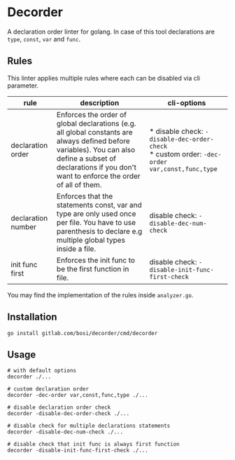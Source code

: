 # Decorder

A declaration order linter for golang. In case of this tool declarations are `type`, `const`, `var` and `func`.

## Rules

This linter applies multiple rules where each can be disabled via cli parameter.

| rule               | description                                                                                                                                                                                                    | cli-options                                                                                       |
|--------------------|----------------------------------------------------------------------------------------------------------------------------------------------------------------------------------------------------------------|---------------------------------------------------------------------------------------------------|
| declaration order  | Enforces the order of global declarations (e.g. all global constants are always defined before variables). You can also define a subset of declarations if you don't want to enforce the order of all of them. | * disable check: `-disable-dec-order-check` <br> * custom order: `-dec-order var,const,func,type` |
| declaration number | Enforces that the statements const, var and type are only used once per file. You have to use parenthesis to declare e.g multiple global types inside a file.                                                  | disable check: `-disable-dec-num-check`                                                           |
| init func first    | Enforces the init func to be the first function in file.                                                                                                                                                       | disable check: `-disable-init-func-first-check`                                                   |

You may find the implementation of the rules inside `analyzer.go`.

## Installation

```shell
go install gitlab.com/bosi/decorder/cmd/decorder
```

## Usage

```shell
# with default options
decorder ./...

# custom declaration order
decorder -dec-order var,const,func,type ./...

# disable declaration order check
decorder -disable-dec-order-check ./...

# disable check for multiple declarations statements
decorder -disable-dec-num-check ./...

# disable check that init func is always first function
decorder -disable-init-func-first-check ./...
```